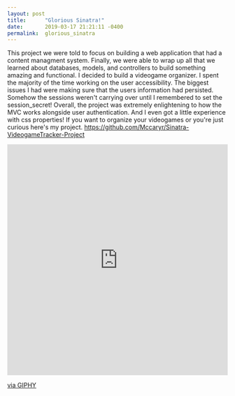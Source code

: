 ```yaml
---
layout: post
title:      "Glorious Sinatra!"
date:       2019-03-17 21:21:11 -0400
permalink:  glorious_sinatra
---
```



This project we were told to focus on building a web application that had a content managment system. Finally, we were able to wrap up all that we learned about databases, models, and controllers to build something amazing and functional. I  decided to build a videogame organizer. I spent the majority of the time working on the user accessibility. The biggest issues I had were making sure that the users information had persisted. Somehow the sessions weren't carrying over until I remembered to set the session_secret! Overall, the project was extremely enlightening to how the MVC works alongside user authentication. And I even got a little experience with css properties! If you want to organize your videogames or you're just curious here's my project.  https://github.com/Mccaryr/Sinatra-VideogameTracker-Project


<div style="width:100%;height:0;padding-bottom:105%;position:relative;"><iframe src="https://giphy.com/embed/3oKIPnAiaMCws8nOsE" width="100%" height="100%" style="position:absolute" frameBorder="0" class="giphy-embed" allowFullScreen></iframe></div><p><a href="https://giphy.com/gifs/cat-kitten-computer-3oKIPnAiaMCws8nOsE">via GIPHY</a></p>
